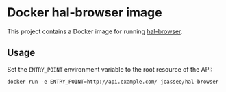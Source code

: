 Docker hal-browser image
========================

This project contains a Docker image for running [hal-browser](https://github.com/mikekelly/hal-browser).


## Usage

Set the `ENTRY_POINT` environment variable to the root resource of the API:

    docker run -e ENTRY_POINT=http://api.example.com/ jcassee/hal-browser
